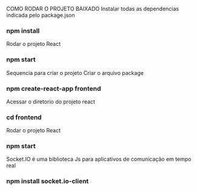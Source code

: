 COMO RODAR O PROJETO BAIXADO
Instalar todas as dependencias indicada pelo package.json
### npm install

Rodar o projeto React
### npm start

Sequencia para criar o projeto
Criar o arquivo package
### npm create-react-app frontend

Acessar o diretorio do projeto react
### cd frontend

Rodar o projeto React
### npm start

Socket.IO é uma biblioteca Js para aplicativos de comunicação em tempo real
### npm install socket.io-client
